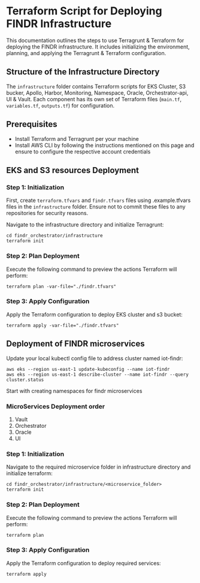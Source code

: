 
# Terraform Script for Deploying FINDR Infrastructure

This documentation outlines the steps to use Terragrunt & Terraform for deploying the FINDR infrastructure. It includes initializing the environment, planning, and applying the Terragrunt & Terraform configuration.

## Structure of the Infrastructure Directory

The `infrastructure` folder contains Terraform scripts for EKS Cluster, S3 bucker, Apollo, Harbor, Monitoring, Namespace, Oracle, Orchestrator-api, UI & Vault. 
Each component has its own set of Terraform files (`main.tf`, `variables.tf`, `outputs.tf`) for configuration.

## Prerequisites

- Install Terraform and Terragrunt per your machine
- Install AWS CLI by following the instructions mentioned on this page and ensure to configure the respective account credentials

## EKS and S3 resources Deployment

### Step 1: Initialization

First, create `terraform.tfvars` and `findr.tfvars` files using .example.tfvars files in the `infrastructure` folder. Ensure not to commit these files to any repositories for security reasons.

Navigate to the infrastructure directory and initialize Terragrunt:

```shell
cd findr_orchestrator/infrastructure
terraform init
```

### Step 2: Plan Deployment
Execute the following command to preview the actions Terraform will perform:

```shell
terraform plan -var-file="./findr.tfvars"
```

### Step 3: Apply Configuration
Apply the Terraform configuration to deploy EKS cluster and s3 bucket:

```shell
terraform apply -var-file="./findr.tfvars"
```


## Deployment of FINDR microservices

Update your local kubectl config file to address cluster named iot-findr:

```shell
aws eks --region us-east-1 update-kubeconfig --name iot-findr
aws eks --region us-east-1 describe-cluster --name iot-findr --query cluster.status
```
Start with creating namespaces for findr microservices
### MicroServices Deployment order
1. Vault
2. Orchestrator
3. Oracle
4. UI

### Step 1: Initialization

Navigate to the required microservice folder in infrastructure directory and initialize terraform:

```shell
cd findr_orchestrator/infrastructure/<microservice_folder>
terraform init
```

### Step 2: Plan Deployment
Execute the following command to preview the actions Terraform will perform:

```shell
terraform plan
```

### Step 3: Apply Configuration
Apply the Terraform configuration to deploy required services:

```shell
terraform apply
```
